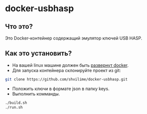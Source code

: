 # docker-usbhasp

## Что это?

Это Docker-контейнер содержащий эмулятор ключей USB HASP.

## Как это установить?

- На вашей linux машине должен быть [развернут docker](https://www.digitalocean.com/community/tutorials/docker-ubuntu-18-04-1-ru).
- Для запуска контейнера склонируйте проект из git:
```Bash
git clone https://github.com/shvilime/docker-usbhasp.git
```
- Положить ключи в формате json в папку keys. 
- Выполнить комманды.
```Bash
./build.sh
./run.sh
```